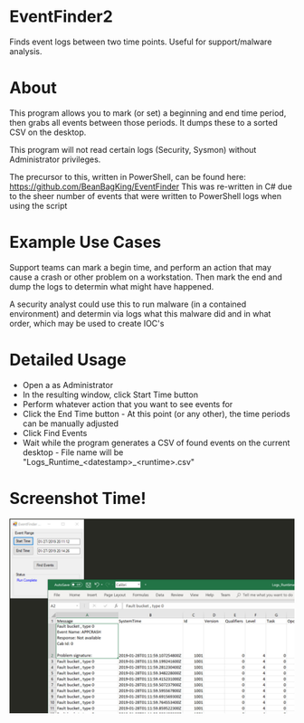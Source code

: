 # EventFinder2
Finds event logs between two time points. Useful for support/malware analysis.

# About
This program allows you to mark (or set) a beginning and end time period, then grabs all
events between those periods. It dumps these to a sorted CSV on the desktop. 

This program will not read certain logs (Security, Sysmon) without Administrator privileges.

The precursor to this, written in PowerShell, can be found here: https://github.com/BeanBagKing/EventFinder
This was re-written in C# due to the sheer number of events that were written to PowerShell logs when using the script

# Example Use Cases
Support teams can mark a begin time, and perform an action that may cause a crash or
other problem on a workstation. Then mark the end and dump the logs to determin what might
have happened.

A security analyst could use this to run malware (in a contained environment) and determin
via logs what this malware did and in what order, which may be used to create IOC's

# Detailed Usage
* Open a as Administrator
* In the resulting window, click Start Time button
* Perform whatever action that you want to see events for
* Click the End Time button -  At this point (or any other), the time periods can be manually adjusted
* Click Find Events
* Wait while the program generates a CSV of found events on the current desktop - File name will be "Logs_Runtime_\<datestamp>_\<runtime>.csv"

# Screenshot Time!
![EventFinder](https://raw.githubusercontent.com/BeanBagKing/EventFinder2/master/EventFinder2.jpg)
